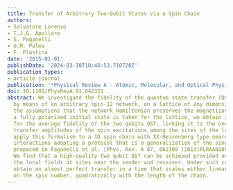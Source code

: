 ```yaml
---
title: Transfer of Arbitrary Two-Qubit States via a Spin Chain
authors:
- Salvatore Lorenzo
- T.J.G. Apollaro
- S. Paganelli
- G.M. Palma
- F. Plastina
date: '2015-01-01'
publishDate: '2024-03-10T10:46:53.710720Z'
publication_types:
- article-journal
publication: '*Physical Review A - Atomic, Molecular, and Optical Physics*'
doi: 10.1103/PhysRevA.91.042321
abstract: We investigate the fidelity of the quantum state transfer (QST) of two qubits
  by means of an arbitrary spin-12 network, on a lattice of any dimensionality. Under
  the assumptions that the network Hamiltonian preserves the magnetization and that
  a fully polarized initial state is taken for the lattice, we obtain a general formula
  for the average fidelity of the two qubits QST, linking it to the one- and two-particle
  transfer amplitudes of the spin excitations among the sites of the lattice. We then
  apply this formalism to a 1D spin chain with XX-Heisenberg type nearest-neighbour
  interactions adopting a protocol that is a generalization of the single qubit one
  proposed in Paganelli et al. [Phys. Rev. A 87, 062309 (2013)PLRAAN1050-294710.1103/PhysRevA.87.062309].
  We find that a high-quality two qubit QST can be achieved provided one can control
  the local fields at sites near the sender and receiver. Under such conditions, we
  obtain an almost perfect transfer in a time that scales either linearly or, depending
  on the spin number, quadratically with the length of the chain.
---
```


